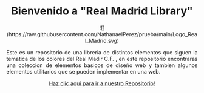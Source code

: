 <p>
<h1 align="center">Bienvenido a "Real Madrid Library"</h1>
</p>

<p align="center">
![](https://raw.githubusercontent.com/NathanaelPerez/prueba/main/Logo_Real_Madrid.svg)
</p>

<p align="justify">
  Este es un repositorio de una libreria de distintos elementos que siguen la tematica de los colores del Real Madir C.F.  , en este repositorio encontraras una coleccion de elementos basicos de diseño web  y tambien algunos elementos utilitarios que se pueden implementar en una web.
</p>


<p align="center">
<a href="https://github.com/LuisCruz29/New_Bootstrap_Library.git" style="none">
Haz clic aqui para ir a nuestro Repositorio!
</a>
</p>
